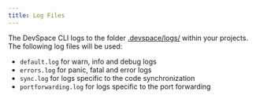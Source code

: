 ```yaml
---
title: Log Files
---
```


The DevSpace CLI logs to the folder [.devspace/logs/](#) within your projects. The following log files will be used:
- `default.log` for warn, info and debug logs
- `errors.log` for panic, fatal and error logs
- `sync.log` for logs specific to the code synchronization
- `portforwarding.log` for logs specific to the port forwarding
